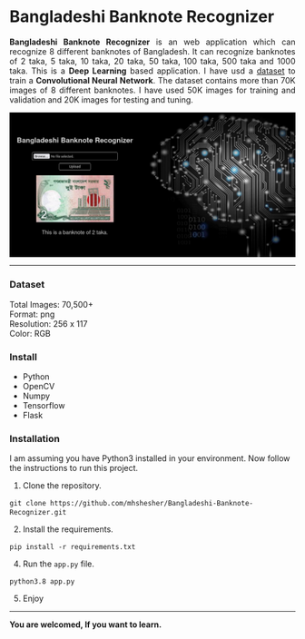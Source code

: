 # Bangladeshi Banknote Recognizer

<p align="justify"><b>Bangladeshi Banknote Recognizer</b> is an web application which can recognize 8 different banknotes of Bangladesh. It can recognize banknotes of 2 taka, 5 taka, 10 taka, 20 taka, 50 taka, 100 taka, 500 taka and 1000 taka. This is a <b>Deep Learning</b> based application. I have usd a <a href="https://www.kaggle.com/rahnumatasnim1604103/bangladeshi-banknote-dataset">dataset</a> to train a <b>Convolutional Neural Network</b>. The dataset contains more than 70K images of 8 different banknotes. I have used 50K images for training and validation and 20K images for testing and tuning.</p>

<img align="center" alt="demo of the application" src="static/image/demo.png"/>

<br>

---

### Dataset
Total Images: 70,500+<br>
Format: png<br>
Resolution: 256 x 117<br>
Color: RGB<br>

### Install
- Python
- OpenCV
- Numpy
- Tensorflow
- Flask

### Installation
I am assuming you have Python3 installed in your environment. Now follow the instructions to run this project.
1. Clone the repository.
```
git clone https://github.com/mhshesher/Bangladeshi-Banknote-Recognizer.git
```
2. Install the requirements.
```
pip install -r requirements.txt
```
4. Run the `app.py` file.
```
python3.8 app.py
```
5. Enjoy

---

**You are welcomed, If you want to learn.**
